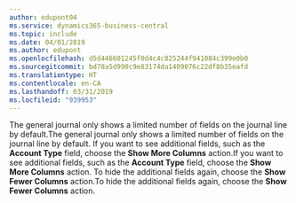 ```yaml
---
author: edupont04
ms.service: dynamics365-business-central
ms.topic: include
ms.date: 04/01/2019
ms.author: edupont
ms.openlocfilehash: d5d446601245f0d4c4c825244f941084c399e0b0
ms.sourcegitcommit: bd78a5d990c9e83174da1409076c22df8b35eafd
ms.translationtype: HT
ms.contentlocale: en-CA
ms.lasthandoff: 03/31/2019
ms.locfileid: "939953"
---
```

<span data-ttu-id="ada33-101">The general journal only shows a limited number of fields on the journal line by default.</span><span class="sxs-lookup"><span data-stu-id="ada33-101">The general journal only shows a limited number of fields on the journal line by default.</span></span> <span data-ttu-id="ada33-102">If you want to see additional fields, such as the **Account Type** field, choose the **Show More Columns** action.</span><span class="sxs-lookup"><span data-stu-id="ada33-102">If you want to see additional fields, such as the **Account Type** field, choose the **Show More Columns** action.</span></span> <span data-ttu-id="ada33-103">To hide the additional fields again, choose the **Show Fewer Columns** action.</span><span class="sxs-lookup"><span data-stu-id="ada33-103">To hide the additional fields again, choose the **Show Fewer Columns** action.</span></span>  
